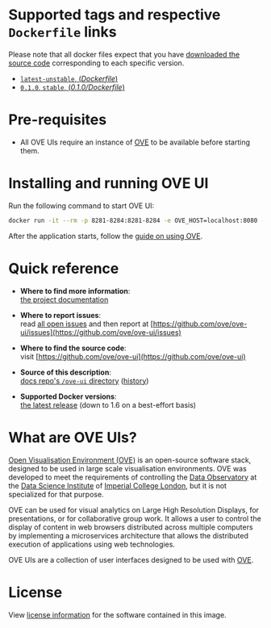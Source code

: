 # Supported tags and respective `Dockerfile` links

Please note that all docker files expect that you have [downloaded the source code](https://ove.readthedocs.io/en/stable/docs/INSTALLATION.html#downloading-source-code) corresponding to each specific version.

- [`latest-unstable`, (*Dockerfile*)](https://github.com/ove/ove-ui/blob/master/Dockerfile)
- [`0.1.0`, `stable`, (*0.1.0/Dockerfile*)](https://github.com/ove/ove-ui/blob/v0.1.0/Dockerfile)

# Pre-requisites

- All OVE UIs require an instance of [OVE](../ovehub/ove) to be available before starting them.

# Installing and running OVE UI

Run the following command to start OVE UI:

```sh
docker run -it --rm -p 8281-8284:8281-8284 -e OVE_HOST=localhost:8080 --name ovehub-ove-ui ovehub/ove-ui:stable
```

After the application starts, follow the [guide on using OVE](https://ove.readthedocs.io/en/stable/docs/USAGE.html).

# Quick reference

- **Where to find more information**:<br/>
  [the project documentation](https://ove.readthedocs.io/en/stable/)

- **Where to report issues**:<br/>
  read [all open issues](https://data-science.doc.ic.ac.uk/ove/) and then report at [https://github.com/ove/ove-ui/issues](https://github.com/ove/ove-ui/issues)

- **Where to find the source code**:<br/>
  visit [https://github.com/ove/ove-ui](https://github.com/ove/ove-ui)

- **Source of this description**:<br/>
  [docs repo's `/ove-ui` directory](https://github.com/ove/ove-docs/tree/master/dockerhub/ovehub/ove-ui) ([history](https://github.com/ove/ove-docs/commits/master/dockerhub/ovehub/ove-ui))

- **Supported Docker versions**:<br/>
  [the latest release](https://github.com/docker/docker-ce/releases/latest) (down to 1.6 on a best-effort basis)

# What are OVE UIs?

[Open Visualisation Environment (OVE)](https://github.com/ove/ove) is an open-source software stack, designed to be used in large scale visualisation environments. OVE was developed to meet the requirements of controlling the [Data Observatory](https://www.imperial.ac.uk/data-science/data-observatory/) at the [Data Science Institute](https://www.imperial.ac.uk/data-science/) of [Imperial College London](https://www.imperial.ac.uk), but it is not specialized for that purpose.

OVE can be used for visual analytics on Large High Resolution Displays, for presentations, or for collaborative group work. It allows a user to control the display of content in web browsers distributed across multiple computers by implementing a microservices architecture that allows the distributed execution of applications using web technologies.

OVE UIs are a collection of user interfaces designed to be used with [OVE](https://github.com/ove/ove).

# License

View [license information](https://github.com/ove/ove-ui/blob/master/LICENSE) for the software contained in this image.
